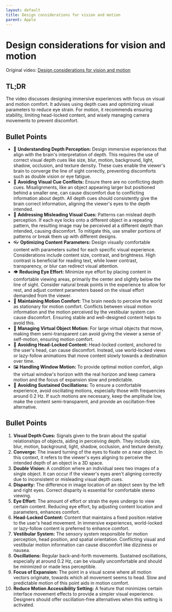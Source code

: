 ```yaml
---
layout: default
title: Design considerations for vision and motion
parent: Apple
---
```

# Design considerations for vision and motion
Original video: [Design considerations for vision and motion](https://developer.apple.com/videos/play/wwdc2023/10078/)

## TL;DR 
The video discusses designing immersive experiences with focus on visual and motion comfort. It advises using depth cues and optimizing visual parameters to reduce eye strain. For motion, it recommends ensuring stability, limiting head-locked content, and wisely managing camera movements to prevent discomfort.

## Bullet Points
- 🧠 **Understanding Depth Perception:** Design immersive experiences that align with the brain's interpretation of depth. This requires the use of correct visual depth cues like size, blur, motion, background, light, shadow, occlusion, and texture density. These cues enable the viewer's brain to converge the line of sight correctly, preventing discomforts such as double vision or eye fatigue.
- 🚫 **Avoiding Visual Cue Conflicts:** Ensure there are no conflicting depth cues. Misalignments, like an object appearing larger but positioned behind a smaller one, can cause discomfort due to conflicting information about depth. All depth cues should consistently give the brain correct information, aligning the viewer's eyes to the depth intended.
- 🔄 **Addressing Misleading Visual Cues:** Patterns can mislead depth perception. If each eye locks onto a different object in a repeating pattern, the resulting image may be perceived at a different depth than intended, causing discomfort. To mitigate this, use smaller portions of patterns or break them up with different designs.
- 👓 **Optimizing Content Parameters:** Design visually comfortable content with parameters suited for each specific visual experience. Considerations include content size, contrast, and brightness. High contrast is beneficial for reading text, while lower contrast, transparency, or blur can redirect visual attention.
- 👁️ **Reducing Eye Effort:** Minimize eye effort by placing content in comfortable viewing areas, primarily the center and slightly below the line of sight. Consider natural break points in the experience to allow for rest, and adjust content parameters based on the visual effort demanded from the viewer.
- 🔄 **Maintaining Motion Comfort:** The brain needs to perceive the world as stationary for motion comfort. Conflicts between visual motion information and the motion perceived by the vestibular system can cause discomfort. Ensuring stable and well-designed content helps to avoid this.
- 💠 **Managing Virtual Object Motion:** For large virtual objects that move, making them semi-transparent can avoid giving the viewer a sense of self-motion, ensuring motion comfort. 
- 🚫 **Avoiding Head-Locked Content:** Head-locked content, anchored to the user's head, can cause discomfort. Instead, use world-locked views or lazy-follow animations that move content slowly towards a destination over time.
- 🖼️ **Handling Window Motion:** To provide optimal motion comfort, align the virtual window's horizon with the real horizon and keep camera motion and the focus of expansion slow and predictable.
- 🌊 **Avoiding Sustained Oscillations:** To ensure a comfortable experience, avoid oscillating motions, especially those with frequencies around 0.2 Hz. If such motions are necessary, keep the amplitude low, make the content semi-transparent, and provide an oscillation-free alternative.

## Bullet Points
1. **Visual Depth Cues:** Signals given to the brain about the spatial relationships of objects, aiding in perceiving depth. They include size, blur, motion, background, light, shadow, occlusion, and texture density.
2. **Converge:** The inward turning of the eyes to fixate on a near object. In this context, it refers to the viewer's eyes aligning to perceive the intended depth of an object in a 3D space.
3. **Double Vision:** A condition where an individual sees two images of a single object. It can occur if the viewer's eyes aren't aligning correctly due to inconsistent or misleading visual depth cues.
4. **Disparity:** The difference in image location of an object seen by the left and right eyes. Correct disparity is essential for comfortable stereo viewing.
5. **Eye Effort:** The amount of effort or strain the eyes undergo to view certain content. Reducing eye effort, by adjusting content location and parameters, enhances comfort.
6. **Head-Locked Content:** Content that maintains a fixed position relative to the user's head movement. In immersive experiences, world-locked or lazy-follow content is preferred to enhance comfort.
7. **Vestibular System:** The sensory system responsible for motion perception, head position, and spatial orientation. Conflicting visual and vestibular motion information can cause discomfort like dizziness or nausea.
8. **Oscillations:** Regular back-and-forth movements. Sustained oscillations, especially at around 0.2 Hz, can be visually uncomfortable and should be minimized or made less perceptible.
9. **Focus of Expansion:** The point in a visual scene where all motion vectors originate, towards which all movement seems to head. Slow and predictable motion of this point aids in motion comfort.
10. **Reduce Motion Accessibility Setting:** A feature that minimizes certain interface movement effects to provide a simpler visual experience. Designers should offer oscillation-free alternatives when this setting is activated.
